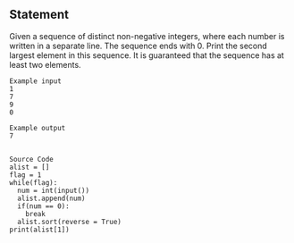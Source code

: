 ## Statement
Given a sequence of distinct non-negative integers, where each number is written in a separate line. The sequence ends with 0. Print the second largest element in this sequence. It is guaranteed that the sequence has at least two elements.

```
Example input
1
7
9
0

Example output
7


```

```
Source Code
alist = []
flag = 1
while(flag):
  num = int(input())
  alist.append(num)
  if(num == 0):
    break
  alist.sort(reverse = True)
print(alist[1])
```
